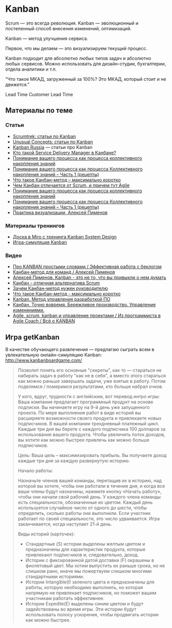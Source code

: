 # Kanban

Scrum — это всегда революция.
Kanban — эволюционный и постепенный способ внесения изменений, оптимизаций.

Kanban — метод улучшения сервиса.

Первое, что мы делаем — это визуализируем текущий процесс.

Kanban подходит для абсолютно любых типов задач и абсолютно любых сервисов.
Можно использовать для дизайн-студии, бухгалтерии, отдела аналитики и т.п.

"Что такое МКАД, загруженный за 100%? Это МКАД, который стоит и не движется."

Lead Time
Customer Lead Time


## Материалы по теме

### Статьи

- [Scrumtrek: статьи по Kanban](https://scrumtrek.ru/blog/kanban/)
- [Unusual Concepts: статьи по Kanban](https://blog.unusual-concepts.ru/agilebasics-kanban/)
- [Kanban Russia](https://kanbanguide.ru/) — статьи про Kanban
- [Кто такой Service Delivery Manager в Канбане?](https://scrumtrek.ru/blog/kanban/1392/kto-takoj-service-delivery-manager-v-kanbane/)
- [Понимание вашего процесса как процесса коллективного накопления знаний](https://kanbanguide.ru/ponimanie-vashego-proczessa-kak-proczessa-kollektivnogo-nakopleniya-znanij/)
- [Понимание вашего процесса как процесса Коллективного накопления знаний – Часть 1 (рецепты)](https://kanbanguide.ru/ponimanie-vashego-proczessa-kak-proczessa-kollektivnogo-nakopleniya-znanij-chast-1-reczepty/)
- [Что такое Канбан-метод – максимально коротко](https://scrumtrek.ru/blog/kanban/1360/chto-takoe-kanban-metod-maksimalno-korotko/)
- [Чем Канбан отличается от Scrum, и причем тут Agile](https://scrumtrek.ru/blog/kanban/5796/kanban-scrum-agile-otlichiya/)
- [Понимание вашего процесса как процесса коллективного накопления знаний](https://kanbanguide.ru/ponimanie-vashego-proczessa-kak-proczessa-kollektivnogo-nakopleniya-znanij/)
- [Понимание вашего процесса как процесса Коллективного накопления знаний – Часть 1 (рецепты)](https://kanbanguide.ru/ponimanie-vashego-proczessa-kak-proczessa-kollektivnogo-nakopleniya-znanij-chast-1-reczepty/)
- [Практика визуализации, Алексей Пименов](https://kanbanguide.ru/aiovg_videos/praktika-viuzalizacziya-aleksej-pimenov/)

### Материалы тренингов

- [Доска в Miro с тренинга Kanban System Design](https://miro.com/app/board/o9J_l0nW5i4=/)
- [Игра-симуляция Kanban](http://www.kanbanboardgame.com/)


### Видео

- [Про KANBAN простыми словами / Эффективная работа с беклогом](https://www.youtube.com/watch?v=1_Zti9v5ugA)
- [Канбан-метод для команд / Алексей Пименов](https://www.youtube.com/watch?v=vkDJ49zhQkg)
- [Алексей Пименов. Kanban - это не то, что вы привыкли о нем думать](https://www.youtube.com/watch?v=lrDLbp0XeFA)
- [Канбан - отличная альтернатива Scrum](https://www.youtube.com/watch?v=c1Vl7geFjl0)
- [Зачем Канбан-метод нужен руководителю](https://leankanban.ru/kanbanprosto)
- [Что такое Канбан-метод - максимально коротко](https://www.youtube.com/watch?v=hbqrzM0fZTA)
- [Kanban. Метод управления разработкой ПО](https://www.youtube.com/watch?v=v8wVl_nuPrY)
- [Канбан. Точно вовремя. Бережливое производство. Управление изменениями.](https://www.youtube.com/watch?v=D6iqUplB3IY)
- [Agile, scrum, kanban и управление проектами / Из программиста в Agile Coach / Всё о KANBAN](https://www.youtube.com/watch?v=sGvLjXSyxUM)


## Игра getKanban

В качестве обучающего развлечения — предлагаю сыграть всем в увлекательную онлайн-симуляцию Kanban:
http://www.kanbanboardgame.com/


> Позволит понять его основные "секреты", как то — стараться не набирать задач в работу "как не в себя", а вместо
> этого стараться как можно раньше завершать задачи, уже взятые в работу. Потом поделимся / померимся результатами, кто больше набрал очков.
> 
> У кого, вдруг, трудности с английским, вот перевод интро игры:
> Ваша компания предлагает программный продукт на основе подписки. Вы начинаете игру на 9-й день уже запущенного проекта.
> По мере выполнения работ в виде историй вы расширяете возможности своего продукта и привлекаете новых подписчиков.
> В вашей компании трехдневный платежный цикл. Каждые три дня вы берете с каждого подписчика 100 долларов за использование вашего продукта. Чтобы увеличить поток доходов, вы хотите как можно быстрее привлечь как можно больше подписчиков.
> 
> Цель: Ваша цель – максимизировать прибыль. Вы получаете доход каждые три дня за каждую развернутую историю.
> 
> Начало работы:
> 
> Назначьте членов вашей команды, перетащив их в историю, над которой вы хотите, чтобы они работали в течение дня, и когда все ваши члены будут назначены, нажмите кнопку «Начать работу», чтобы они начали свой рабочий день.
> У каждого члена команды есть специальности, обозначенные их цветом. Каждый день используется случайное число от одного до шести, чтобы определить, сколько работы они выполнили.
> Если участник работает по своей специальности, это число удваивается.
> Игра заканчивается, когда наступает 21-й день.
> 
> Виды историй (карточек):
> 
> - Стандартные (S) истории выделены желтым цветом и предназначены для характеристик продукта, которые привлекают подписчиков и, следовательно, доход.
> - Истории с фиксированной датой доставки (F) окрашены в фиолетовый цвет. Мы хотим выпустить их раньше срока, но не слишком рано, иначе мы пожертвуем слишком многими стандартными историями.
> - Истории Intangible(I) зеленого цвета и предназначены для работы, которую необходимо выполнить, но которая напрямую не привлекает подписчиков, но поможет вашим участникам работать эффективнее.
> - Истории Expedite(E) выделены синим цветом и будут задействованы во время игры. Эти истории будут использовать полосу ускорения, чтобы продвигать истории как можно быстрее.
